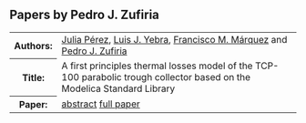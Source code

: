 ## Papers by Pedro J. Zufiria
<table><tr><th>Authors:</th>
<td>
<a href="/proceedings/authors/JuliaPerez">Julia Pérez</a>, <a href="/proceedings/authors/LuisJ.Yebra">Luis J. Yebra</a>, <a href="/proceedings/authors/FranciscoM.Marquez">Francisco M. Márquez</a> and <a href="/proceedings/authors/PedroJ.Zufiria">Pedro J. Zufiria</a></td>
</tr>
<tr><th>Title:</th>
<td>A first principles thermal losses model of the TCP-100 parabolic trough collector based on the Modelica Standard Library</td>
</tr>
<tr><th>Paper:</th>
<td><a href="/abstracts/abstract_3B_5">abstract</a> <a href="/proceedings/papers/Modelica2021session3B_paper5.pdf">full paper</a></td>
</tr>
</table>

